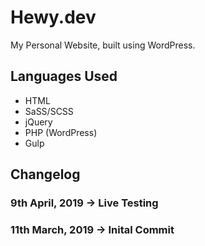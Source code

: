 # Hewy.dev

My Personal Website, built using WordPress.

## Languages Used

* HTML
* SaSS/SCSS
* jQuery
* PHP (WordPress)
* Gulp

## Changelog

### 9th April, 2019 -> Live Testing
### 11th March, 2019 -> Inital Commit